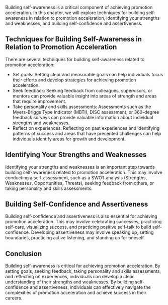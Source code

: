 
Building self-awareness is a critical component of achieving promotion acceleration. In this chapter, we will explore techniques for building self-awareness in relation to promotion acceleration, identifying your strengths and weaknesses, and building self-confidence and assertiveness.

Techniques for Building Self-Awareness in Relation to Promotion Acceleration
----------------------------------------------------------------------------

There are several techniques for building self-awareness related to promotion acceleration:

* Set goals: Setting clear and measurable goals can help individuals focus their efforts and develop strategies for achieving promotion acceleration.
* Seek feedback: Seeking feedback from colleagues, supervisors, or mentors can provide valuable insight into areas of strength and areas that require improvement.
* Take personality and skills assessments: Assessments such as the Myers-Briggs Type Indicator (MBTI), DISC assessment, or 360-degree feedback surveys can provide valuable information about individual strengths and weaknesses.
* Reflect on experiences: Reflecting on past experiences and identifying patterns of success and areas that have presented challenges can help individuals identify areas for growth and development.

Identifying Your Strengths and Weaknesses
-----------------------------------------

Identifying your strengths and weaknesses is an important step towards building self-awareness related to promotion acceleration. This may involve conducting a self-assessment, such as a SWOT analysis (Strengths, Weaknesses, Opportunities, Threats), seeking feedback from others, or taking personality and skills assessments.

Building Self-Confidence and Assertiveness
------------------------------------------

Building self-confidence and assertiveness is also essential for achieving promotion acceleration. This may involve celebrating successes, practicing self-care, visualizing success, and practicing positive self-talk to build self-confidence. Developing assertiveness may involve speaking up, setting boundaries, practicing active listening, and standing up for oneself.

Conclusion
----------

Building self-awareness is critical for achieving promotion acceleration. By setting goals, seeking feedback, taking personality and skills assessments, and reflecting on experiences, individuals can develop a clear understanding of their strengths and weaknesses. By building self-confidence and assertiveness, individuals can effectively navigate the complexities of promotion acceleration and achieve success in their careers.

